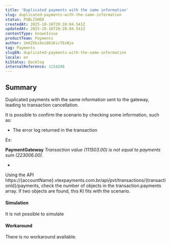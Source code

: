 ```yaml
---
title: 'Duplicated payments with the same information'
slug: duplicated-payments-with-the-same-information
status: PUBLISHED
createdAt: 2025-10-16T20:28:04.541Z
updatedAt: 2025-10-16T20:28:04.541Z
contentType: knownIssue
productTeam: Payments
author: 2mXZkbi0oi061KicTExNjo
tag: Payments
slugEN: duplicated-payments-with-the-same-information
locale: en
kiStatus: Backlog
internalReference: 1154246
---
```


## Summary


Duplicated payments with the same information sent to the gateway, leading to transaction cancellation.

It is possible to confirm the scenario by checking some information, such as:


- The error log returned in the transaction

Ex:

**PaymentGateway**
_Transaction value (111503.00) is not equal to payments sum (223006.00)._



-

Using the API https://{accountName}.vtexpayments.com.br/api/pvt/transactions/{transactionId}/payments, check the number of objects in the transaction.payments array. If two objects are found, this KI fits with the scenario.



#### Simulation


It is not possible to simulate


#### Workaround


There is no workaround available.



